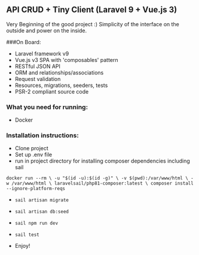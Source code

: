 ## API CRUD + Tiny Client (Laravel 9 + Vue.js 3)

Very Beginning of the good project :) Simplicity of the interface on the outside and power on the inside.

###On Board:

- Laravel framework v9
- Vue.js v3 SPA with 'composables' pattern
- RESTful JSON API
- ORM and relationships/associations
- Request validation
- Resources, migrations, seeders, tests
- PSR-2 compliant source code

### What you need for running:
- Docker

### Installation instructions:
- Clone project
- Set up .env file
- run in project directory for installing composer dependencies including sail

`docker run --rm \
-u "$(id -u):$(id -g)" \
-v $(pwd):/var/www/html \
-w /var/www/html \
laravelsail/php81-composer:latest \
composer install --ignore-platform-reqs`

- `sail artisan migrate`

- `sail artisan db:seed`

- `sail npm run dev`
- `sail test`
- Enjoy!

